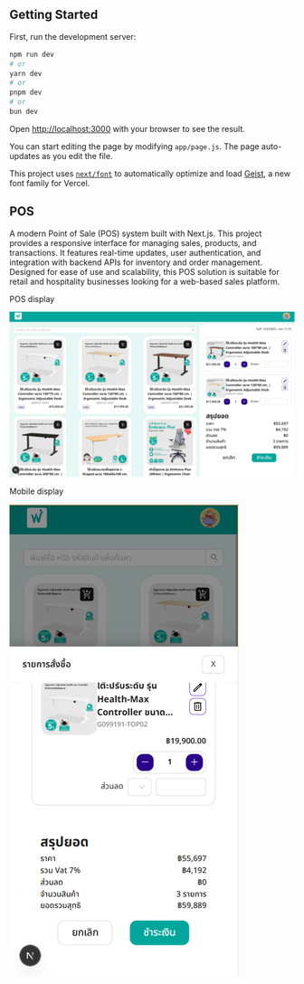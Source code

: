 ## Getting Started

First, run the development server:

```bash
npm run dev
# or
yarn dev
# or
pnpm dev
# or
bun dev
```

Open [http://localhost:3000](http://localhost:3000) with your browser to see the result.

You can start editing the page by modifying `app/page.js`. The page auto-updates as you edit the file.

This project uses [`next/font`](https://nextjs.org/docs/app/building-your-application/optimizing/fonts) to automatically optimize and load [Geist](https://vercel.com/font), a new font family for Vercel.

## POS

A modern Point of Sale (POS) system built with Next.js. This project provides a responsive interface for managing sales, products, and transactions. It features real-time updates, user authentication, and integration with backend APIs for inventory and order management. Designed for ease of use and scalability, this POS solution is suitable for retail and hospitality businesses looking for a web-based sales platform.

POS display

![alt text](image.png)

Mobile display

![alt text](image-1.png)
